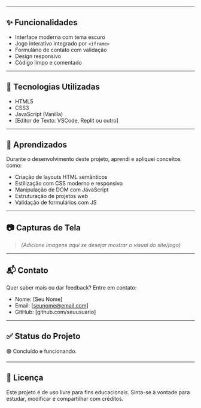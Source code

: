
---

## ✨ Funcionalidades

- Interface moderna com tema escuro
- Jogo interativo integrado por `<iframe>`
- Formulário de contato com validação
- Design responsivo
- Código limpo e comentado

---

## 🧪 Tecnologias Utilizadas

- HTML5
- CSS3
- JavaScript (Vanilla)
- [Editor de Texto: VSCode, Replit ou outro]

---

## 🧠 Aprendizados

Durante o desenvolvimento deste projeto, aprendi e apliquei conceitos como:

- Criação de layouts HTML semânticos
- Estilização com CSS moderno e responsivo
- Manipulação de DOM com JavaScript
- Estruturação de projetos web
- Validação de formulários com JS

---

## 📷 Capturas de Tela

> *(Adicione imagens aqui se desejar mostrar o visual do site/jogo)*

---

## 📬 Contato

Quer saber mais ou dar feedback? Entre em contato:

- Nome: [Seu Nome]
- Email: [seunome@email.com]
- GitHub: [github.com/seuusuario]

---

## ✅ Status do Projeto

🟢 Concluído e funcionando.

---

## 📜 Licença

Este projeto é de uso livre para fins educacionais. Sinta-se à vontade para estudar, modificar e compartilhar com créditos.

